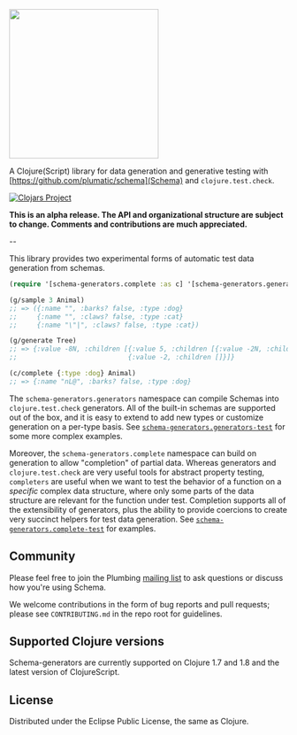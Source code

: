 <img src="https://raw.github.com/wiki/plumatic/schema/images/logo.png" width="270" />

A Clojure(Script) library for data generation and generative testing with [https://github.com/plumatic/schema](Schema) and `clojure.test.check`.

[![Clojars Project](http://clojars.org/prismatic/schema-generators/latest-version.svg)](http://clojars.org/prismatic/schema-generators)

**This is an alpha release. The API and organizational structure are
subject to change. Comments and contributions are much appreciated.**

--

This library provides two experimental forms of automatic test data generation from schemas.

```clojure
(require '[schema-generators.complete :as c] '[schema-generators.generators :as g])

(g/sample 3 Animal)
;; => ({:name "", :barks? false, :type :dog}
;;     {:name "", :claws? false, :type :cat}
;;     {:name "\"|", :claws? false, :type :cat})

(g/generate Tree)
;; => {:value -8N, :children [{:value 5, :children [{:value -2N, :children []}]}
;;                            {:value -2, :children []}]}

(c/complete {:type :dog} Animal)
;; => {:name "nL@", :barks? false, :type :dog}
```

The `schema-generators.generators` namespace can compile Schemas into `clojure.test.check` generators.  All of the built-in
schemas are supported out of the box, and it is easy to extend to add new types or customize generation on a per-type basis.
See [`schema-generators.generators-test`](https://github.com/plumatic/schema/blob/master/test/clj/schema/experimental/generators_test.clj)
for some more complex examples.

Moreover, the `schema-generators.complete` namespace can build on generation to allow "completion" of partial data.  Whereas generators and
`clojure.test.check` are very useful tools for abstract property testing, `completers` are useful when we want to test the behavior of a
function on a *specific* complex data structure, where only some parts of the data structure are relevant for the function under test.
Completion supports all of the extensibility of generators, plus the ability to provide coercions to create very succinct helpers for
test data generation.  See [`schema-generators.complete-test`](https://github.com/plumatic/schema/blob/master/test/clj/schema/experimental/complete_test.clj)
for examples.


## Community

Please feel free to join the Plumbing [mailing list](https://groups.google.com/forum/#!forum/prismatic-plumbing) to ask questions or discuss how you're using Schema.

We welcome contributions in the form of bug reports and pull requests; please see `CONTRIBUTING.md` in the repo root for guidelines.  

## Supported Clojure versions

Schema-generators are currently supported on Clojure 1.7 and 1.8 and the latest version of ClojureScript.

## License

Distributed under the Eclipse Public License, the same as Clojure.
